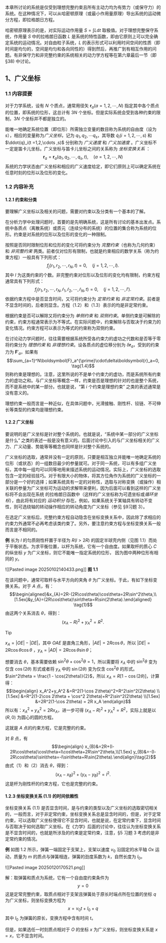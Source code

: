 
本章所讨论的系统是仅受到理想完整约束且所有主动力均为有势力（或保守力）的系统。在这种情况下，可以从哈密顿原理（或最小作用量原理）导出系统的运动微分方程，即拉格朗日方程。

哈密顿原理表示的是，对实际运动作用量 $S=\displaystyle\int L\mathrm{d}t$ 取极值。对于理想完整保守系统，作用量 $S$ 中的拉格朗日函数 $L$ 是系统的特性函数，即由它原则上可以完全确定系统的运动情况。对自由粒子系统，$L$ 的表示形式可以利用时间空间的性质（即时间是均匀的，空间是均匀和各向同性的）得到然后，再推广到有相互作用的问题。有非保守力和非完整约束的系统相关的动力学方程等在第六章最后一节（即 $§38$) 中讨论。

## 1、广义坐标

### 1.1 内容提要

对于力学系统，设有 $N$ 个质点，通常用径矢 $\boldsymbol{r}_a(a= 1,2,\cdots,N)$ 指定其中各个质点的位置，即系统的位形，这总计有 $3N$ 个坐标。但是实际系统会受到各种约束的限制，$3N$ 个坐标并不都是独立的。

能唯一地确定系统位置（即位形）所需独立变量的数目称为系统的自由度（设为 $s$），相应的变量称为*广义坐标*，记为 $q_1, q_2, \cdots q_s$，其导数 $\dot{q}_i(i =1, 2, \cdots, s)$ 和 $\ddot{q}_i(t =1,2,\cdots ,s)$ 分别称为 *广义速度* 和 *广义加速度* 。广义坐标不一定是笛卡儿坐标。广义坐标与笛卡儿坐标之间的关系称为 *坐标变换关系* ：$$\boldsymbol{r}_a = \boldsymbol{r}_a(q_1, q_2, \cdots, q_s, t), \quad (a = 1, 2, \cdots, N) \tag{1.1}$$
系统的力学状态由广义坐标和相应的广义速度给定，即它们原则上可以确定系统在任意时刻的位形以及位形的变化。

### 1.2 内容补充

#### 1.2.1 约束和分类

要理解广义坐标以及相关的问题，需要对约束以及分类有一个基本的了解。

在分析力学中处理问题时，首要的是先明确系统，这是所有讨论的基本出发点。系统中各质点（离散系统）或质元（连续分布的系统）的位置的集合称为系统的位形。约束是对系统的位形以及位形的变化的一种限制。

按照是否同时限制位形和位形的变化可将约束分为 *完整约束*（也称为几何约束）和 *非完整约束* 两类。前者仅对位形有限制，也就是约束相应的数学关系（称为约束方程）一般具有下列形式：$$f_j(r_1, r_2, \cdots, r_N, t) = 0, \quad (j = 1, 2, \cdots, l). \tag{1.2}$$其中 $l$ 为这类约束的个数。非完整约束对位形以及位形的变化均有限制，约束方程通常具有下列形式：$$f_j(r_1, r_2, \cdots, r_N, \dot{r}_1, \dot{r}_2, \cdots, \dot{r}_N, t) = 0, \quad (j = 1, 2, \cdots, l'). \tag{1.3}$$
依据约束方程中是否显含时间，又可将约束分为 *定常约束* 和 *非定常约束*。前者是不显含时间的，后者则显含。方程（1.2）和（1.3）表示的均是非定常约束。

根据约束是否可以解除又将约束分为 *单侧约束* 和 *双侧约束*。单侧约束是可解除的约束，约束方程通常表示为不等式。在实际问题中，约束解除与否取决于约束力的变化情况。约束方程可以表示为等式的约束称为双侧约束。

在讨论动力学问题时，往往需要根据系统所受各约束力的虚功之代数和是否等于零将约束分为 *理想约束* 和 *非理想约束*。设各质点的虚位移分别为 $\delta \boldsymbol{r}_a$，受到的约束力为 $\boldsymbol{F}'_a$，如果有$$\sum_{a=1}^N\boldsymbol{F}_a^{\prime}\cdot\delta\boldsymbol{r}_a=0, \tag{1.4}$$则称约束是理想的。注意，这里所说的不是单个约束力的虚功，而是系统所有约束力的虚功之和。与广义坐标等概念一样，约束是否是理想的针对的也是整个系统，而不是系统中的某一部分。也就是说，“第 $i$ 个约束是理想约束” 之类的表述通常是没有意义的。

理想约束一般而言是一种近似，在具体问题中，光滑接触、刚性杆、铰链、不可伸长等类型的约束均是理想约束。


#### 1.2.2 广义坐标

要说明的是广义坐标是针对整个系统的。也就是说，“系统中某一部分的广义坐标是什么” 之类的表述一般是没有意义的。后面讨论中引入的与广义坐标相关的广义力、广义动量、势能等等概念也同样是针对整个系统的。

广义坐标的选取，通常并没有一定的原则，只要是相互独立并能唯一地确定系统的位形（或状态）的一组数目最少的参量就可。对于同一系统，可以有多组广义坐标，其中每一组均可以同等地用来描述系统的运动情况。实际上，广义坐标的选取包含一定的经验技巧。对于有限大小的物体，将其方位角作为系统的广义坐标的一部分是一个好的选择；如果系统具有一定的对称性，选取与对称变换（或操作）相关联的参量为广义坐标可为运动的求解带来便利，因为后面可以看到这样的广义坐标将不会出现在系统 的拉格朗日函数中（这样的广义坐标称为可遗坐标或*循环坐标*），由此将有对应的 *运动积分* 存在。例如，如果系统关于某轴具有转动不变性，则可选绕轴的转动操作相应的转动角度为广义坐标（参见 $§9$习题 $3$）。

在选定广义坐标后，完整约束方程自动隐含在坐标变换关系中，因此除了求相应的约束力外通常不必再考虑该类约束了。另外，要注意约束方程与坐标变换关系一般而言是不相同的。

**例**  长为 $l$ 的匀质刚性杆置于半径为 $R (l > 2R)$ 的固定半球壳内侧（见图 1.1）而处于平衡状态。为求平衡位置，以杆为系统，它有一个自由度。如果取杆的质心 $C$ 的纵坐标 $y$ 为广义坐标，则它不能唯一指定系统的位形， 因为图中两种位形有相同的 $y$。

![[Pasted image 20250102140433.png]]
**图 1.1**

在该问题中，通常可取杆与水平方向的夹角 $\theta$ 为广义坐标。于此，有如下坐标变换关系。对于 $A$ 点，有：$$\begin{aligned}&x_{A}=2R-(2R\cos\theta)\cos\theta=2R\sin^2\theta,\\[1.5ex]&y_{A}=(2R\cos\theta)\sin\theta=R\sin(2\theta).\end{aligned} \tag{1}$$由这两个关系消去 $\theta$，得到：$$(x_A-R)^2+y_A^2=R^2.$$

> [!tip]
> $x_A= |OE|-|DE|$，其中 $OAE$ 是直角三角形，$|AE|=2R\cos\theta$，所以 $|DE|=2R\cos\theta\cos\theta$ ，$y_A=|AD|=2R\cos\theta\sin\theta$；
> 
> 想要消去 $\theta$，基本需要依赖 $\sin^2\theta + \cos^2\theta=1$，所以需要将 $x_A$ 中的 $\sin^2\theta$ 变为仅含 $\cos(2\theta)$ 形式或者将 $y_A$ 中的 $\sin(2\theta)$ 变为仅含 $\cos^2\theta$ 的形式。$\sin^2\theta = \frac{1 - \cos(2\theta)}{2}$，所以 $x_A=R[1-\cos(2\theta)]$，计算得：$$\begin{align}
> x_A^2+y_A^2 &=R^2(1-\cos 2\theta)^2+R^2\sin^2(2\theta) \\[1.5ex]
> &=R^2(1-2\cos 2\theta + \cos^2 2\theta)+R^2\sin^2(2\theta) \\[1.5ex]
> &=2R^2(1-\cos 2\theta) = 2R x_A
> \end{align}$$
> 所以有：$x_A^2+y_A^2=2Rx_A$，进一步可得 $(x_A-R)^2+y_A^2=R^2$，实际上就是以 $(R,0)$ 为圆心的圆的方程。

这就是 $A$ 点的约束方程，它是完整的约束。

对 $B$ 点，有$$\begin{align}
x_{B}&=2R+(l-2R\cos\theta)\cos\theta=l\cos\theta+2R\sin^2\theta,\\[1.5ex]
y_{B}&=-(l-2R\cos\theta)\sin\theta=-l\sin\theta+R\sin(2\theta).\end{align}\tag{2}$$
由式（1）和（2）消去 $\theta$，得到：$$(x_A-x_B)^2+(y_A-y_B)^2=l^2.$$这是杆为刚性杆的约束方程，它也是完整的约束。

#### 1.2.3 坐标变换关系 (1.1) 的时间依赖性

坐标变换关系 (1.1) 是否显含时间，是与约束的类型以及广义坐标的选取密切相关的，一般而言，对于非定常约束，坐标变换关系总是显含时间的，但是，对于定常约束，可以选取广义坐标使得它不显含时间，也就是说，在定常约束下，显含时间与否取决于如何选取广义坐标。在《力学》后面的讨论中，往往认为坐标变换关系是不显含时间的，也就是所涉及的约束是定常约束，注意，$§5$ 习题 $3$ 考虑的是非定常约束的情况。

**例**    如图 1.2 所示，弹簧一端固定于支架上，支架以速度 $v_0$ 沿固定的水平轴 $Ox$ 运动，质量为 $m$ 的质点与弹簧相连，弹簧的劲度系数为 $k$，自然长度为 $l_0$。

![[Pasted image 20250120170521.png]]

解：取弹簧和质点为系统，它有一个自由度约束条件为$$y=0$$这是定常完整约束，取质点相对于支架且弹簧处于原长时端点所在位置的坐标 $q$ 为广义坐标，则坐标变换方程为$$x = v_0t +l_0+ q$$其中 $l_0$ 为弹簧的原长，变换方程中含有时间 $t$。

但是，如果选任一时刻质点相对于 $O$ 的坐标 $x$ 为广义坐标，则坐标变换关系是 $x=x$，它不显含时间。



